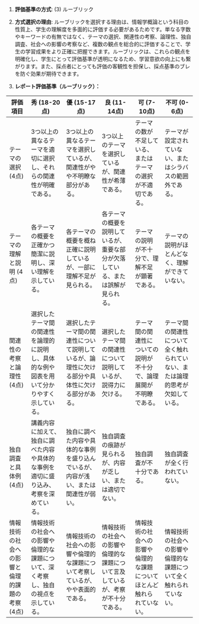 1. **評価基準の方式**: (3) ルーブリック

2. **方式選択の理由**: ルーブリックを選択する理由は、情報学概論という科目の性質上、学生の理解度を多面的に評価する必要があるためです。単なる字数やキーワードの有無ではなく、テーマの選択、関連性の考察、論理性、独自調査、社会への影響の考察など、複数の観点を総合的に評価することで、学生の学習成果をより正確に把握できます。ルーブリックは、これらの観点を明確化し、学生にとって評価基準が透明になるため、学習意欲の向上にも繋がります。また、採点者にとっても評価の客観性を担保し、採点基準のブレを防ぐ効果が期待できます。

3. **レポート評価基準（ルーブリック）：**

| 評価項目 | 秀 (18-20点) | 優 (15-17点) | 良 (11-14点) | 可 (7-10点) | 不可 (0-6点) |
|---|---|---|---|---|---|
| テーマの選択 (4点) | 3つ以上の異なるテーマを適切に選択し、それらの関連性が明確である。 | 3つ以上の異なるテーマを選択しているが、関連性がやや不明瞭な部分がある。 | 3つ以上のテーマを選択しているが、関連性が希薄である。 | テーマの数が不足している、またはテーマの選択が不適切である。 | テーマが設定されていない、またはシラバスの範囲外である。 |
| テーマの理解と説明 (4点) | 各テーマの概要を正確かつ簡潔に説明し、深い理解を示している。 | 各テーマの概要を概ね正確に説明しているが、一部に理解不足が見られる。 | 各テーマの概要を説明しているが、重要な部分が欠落している、または誤解が見られる。 | テーマの説明が不十分で、理解不足が顕著である。 | テーマの説明がほとんどなく、理解ができていない。 |
| 関連性の考察と論理性 (4点) | 選択したテーマ間の関連性を論理的に説明し、具体的な例や図表を用いて分かりやすく示している。 | 選択したテーマ間の関連性について説明しているが、論理性に欠ける部分や具体性に欠ける部分がある。 | 選択したテーマ間の関連性について説明しているが、説得力に欠ける。 | テーマ間の関連性についての説明が不十分で、論理展開が不明瞭である。 | テーマ間の関連性について全く触れられていない、または論理的思考が欠如している。 |
| 独自調査と具体例 (4点) | 講義内容に加えて、独自に調べた内容や具体的な事例を適切に盛り込み、考察を深めている。 | 独自に調べた内容や具体的な事例を盛り込んでいるが、内容が浅い、または関連性が弱い。 | 独自調査の痕跡が見られるが、内容が乏しい、または適切でない。 | 独自調査が不十分である。 | 独自調査が全く行われていない。 |
| 情報技術の社会への影響と倫理的課題の考察 (4点) | 情報技術の社会への影響や倫理的な課題について、深く考察し、独自の視点を示している。 | 情報技術の社会への影響や倫理的な課題について考察しているが、やや表面的である。 | 情報技術の社会への影響や倫理的な課題について言及しているが、考察が不十分である。 | 情報技術の社会への影響や倫理的な課題についてほとんど触れられていない。 | 情報技術の社会への影響や倫理的な課題について全く触れられていない。 |

